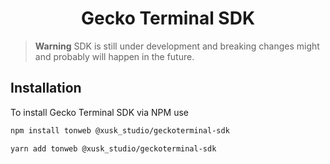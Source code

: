 <div align="center">
 <h1>Gecko Terminal SDK</h1>
</div>

> **Warning**
> SDK is still under development and breaking changes might and probably will happen in the future.
> ​

## Installation

To install Gecko Terminal SDK via NPM use

```bash
npm install tonweb @xusk_studio/geckoterminal-sdk

yarn add tonweb @xusk_studio/geckoterminal-sdk
```
